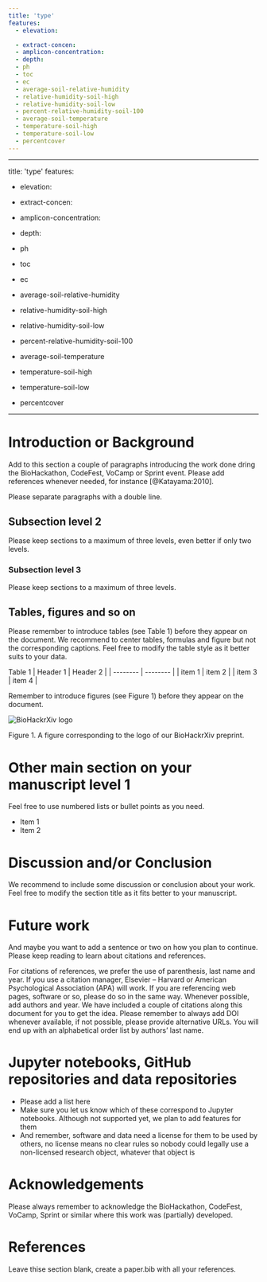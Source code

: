 ```yaml
---
title: 'type'
features:
  - elevation:

  - extract-concen:
  - amplicon-concentration:
  - depth:
  - ph
  - toc 
  - ec
  - average-soil-relative-humidity 
  - relative-humidity-soil-high
  - relative-humidity-soil-low 
  - percent-relative-humidity-soil-100 
  - average-soil-temperature 
  - temperature-soil-high
  - temperature-soil-low 
  - percentcover
---
```

  
---
title: 'type'
features:
  - elevation:

  - extract-concen:
  - amplicon-concentration:
  - depth:
  - ph
  - toc 
  - ec
  - average-soil-relative-humidity 
  - relative-humidity-soil-high
  - relative-humidity-soil-low 
  - percent-relative-humidity-soil-100 
  - average-soil-temperature 
  - temperature-soil-high
  - temperature-soil-low 
  - percentcover
---

[//]: # ()
[//]: # (---)

[//]: # ()
[//]: # ()
[//]: # (title: 'type')

[//]: # ()
[//]: # ()
[//]: # (feature:)

[//]: # ()
[//]: # ()
[//]: # (  - name: 'elevation', 'extract-concen', 'amplicon-concentration', 'depth', 'ph', 'toc', 'ec', )

[//]: # ()
[//]: # ()
[//]: # (    'average-soil-relative-humidity', 'relative-humidity-soil-high', )

[//]: # ()
[//]: # ()
[//]: # (    'relative-humidity-soil-low', 'percent-relative-humidity-soil-100', )

[//]: # ()
[//]: # ()
[//]: # (    'average-soil-temperature', 'temperature-soil-high', 'temperature-soil-low', 'percentcover')

[//]: # ()
[//]: # ()
[//]: # ()
[//]: # (  - unit: m.a.s.l. µg/ml ? A &#40;0–60 cm&#41;, B &#40;60–220 cm&#41;, C &#40;220–340 cm&#41; logarithmic  μg TOC g−1 )

[//]: # ()
[//]: # ()
[//]: # (    S/m %  % % t° t° t°)

[//]: # ()
[//]: # ()
[//]: # (  - mean: 2825	2.92	9.54	2.0	7.05	693.8	0.72	63.27 78.51	43.62	37.86	15.72  )

[//]: # ()
[//]: # ()
[//]: # (    23.61	7.24	1.82)

[//]: # ()
[//]: # ()
[//]: # (  - std: 1014.23	5.96	6.81	0.46	2.53	1958.49	1.26	33.54	32.09	32.58	39.)

[//]: # ()
[//]: # ()
[//]: # (45	5.8	6.82	5.96	3.05 )

[//]: # ()
[//]: # ()
[//]: # (  - min: 895	0.01	0.12	1.0	0	0	0	0	0	0	0	0	0	-2.57	0 )

[//]: # ()
[//]: # ()
[//]: # (  - max: 4697	33.49	19.2	3.0	9.36	16449	6.08	100	100	100	100	23.61	35.21	18.33	8.8)

[//]: # ()
[//]: # ()
[//]: # (---)

# Introduction or Background

Add to this section a couple of paragraphs introducing the work done dring the BioHackathon, CodeFest, VoCamp or Sprint event. Please add references whenever needed, for instance [@Katayama:2010].

Please separate paragraphs with a double line.

## Subsection level 2

Please keep sections to a maximum of three levels, even better if only two levels.

### Subsection level 3

Please keep sections to a maximum of three levels.

## Tables, figures and so on

Please remember to introduce tables (see Table 1) before they appear on the document. We recommend to center tables, formulas and figure but not the corresponding captions. Feel free to modify the table style as it better suits to your data.

Table 1
| Header 1 | Header 2 |
| -------- | -------- |
| item 1 | item 2 |
| item 3 | item 4 |

Remember to introduce figures (see Figure 1) before they appear on the document. 

![BioHackrXiv logo](./biohackrxiv.png)
 
Figure 1. A figure corresponding to the logo of our BioHackrXiv preprint.

# Other main section on your manuscript level 1

Feel free to use numbered lists or bullet points as you need.
* Item 1
* Item 2

# Discussion and/or Conclusion

We recommend to include some discussion or conclusion about your work. Feel free to modify the section title as it fits better to your manuscript.

# Future work

And maybe you want to add a sentence or two on how you plan to continue. Please keep reading to learn about citations and references.

For citations of references, we prefer the use of parenthesis, last name and year. If you use a citation manager, Elsevier – Harvard or American Psychological Association (APA) will work. If you are referencing web pages, software or so, please do so in the same way. Whenever possible, add authors and year. We have included a couple of citations along this document for you to get the idea. Please remember to always add DOI whenever available, if not possible, please provide alternative URLs. You will end up with an alphabetical order list by authors’ last name.

# Jupyter notebooks, GitHub repositories and data repositories

* Please add a list here
* Make sure you let us know which of these correspond to Jupyter notebooks. Although not supported yet, we plan to add features for them
* And remember, software and data need a license for them to be used by others, no license means no clear rules so nobody could legally use a non-licensed research object, whatever that object is

# Acknowledgements
Please always remember to acknowledge the BioHackathon, CodeFest, VoCamp, Sprint or similar where this work was (partially) developed.

# References

Leave thise section blank, create a paper.bib with all your references.

[//]: # (# q2-gglasso)

[//]: # ()
[//]: # ([![PyPI license]&#40;https://img.shields.io/pypi/l/gglasso.svg&#41;]&#40;https://pypi.python.org/pypi/gglasso/&#41;)

[//]: # ([![Python version]&#40;https://img.shields.io/badge/python-3.6%20%7C%203.7%20%7C%203.8%20%7C%203.9-blue&#41;]&#40;https://www.python.org/&#41;)

[//]: # ([![Documentation Status]&#40;https://readthedocs.org/projects/gglasso/badge/?version=latest&#41;]&#40;http://gglasso.readthedocs.io/?badge=latest&#41;)

[//]: # ()
[//]: # (This is a QIIME 2 plugin which contains algorithms for solving General Graphical Lasso &#40;GGLasso&#41; problems, including single, multiple, as well as latent )

[//]: # (Graphical Lasso problems. <br>)

[//]: # ()
[//]: # ([Docs]&#40;https://gglasso.readthedocs.io/en/latest/&#41; | [Examples]&#40;https://gglasso.readthedocs.io/en/latest/auto_examples/index.html&#41;)

[//]: # ()
[//]: # (For details on QIIME 2, see https://qiime2.org.)

[//]: # ()
[//]: # (# Installation)

[//]: # ()
[//]: # (# Tutorial)


